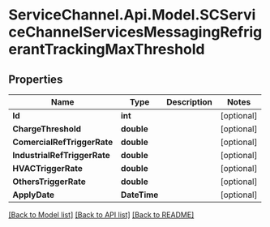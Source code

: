 # ServiceChannel.Api.Model.SCServiceChannelServicesMessagingRefrigerantTrackingMaxThreshold

## Properties

Name | Type | Description | Notes
------------ | ------------- | ------------- | -------------
**Id** | **int** |  | [optional] 
**ChargeThreshold** | **double** |  | [optional] 
**ComercialRefTriggerRate** | **double** |  | [optional] 
**IndustrialRefTriggerRate** | **double** |  | [optional] 
**HVACTriggerRate** | **double** |  | [optional] 
**OthersTriggerRate** | **double** |  | [optional] 
**ApplyDate** | **DateTime** |  | [optional] 

[[Back to Model list]](../README.md#documentation-for-models) [[Back to API list]](../README.md#documentation-for-api-endpoints) [[Back to README]](../README.md)

